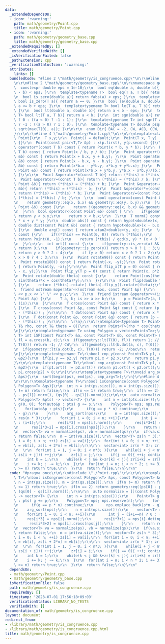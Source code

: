 ```yaml
---
data:
  _extendedDependsOn:
  - icon: ':warning:'
    path: math/geometry/Point.cpp
    title: math/geometry/Point.cpp
  - icon: ':warning:'
    path: math/geometry/geometry_base.cpp
    title: math/geometry/geometry_base.cpp
  _extendedRequiredBy: []
  _extendedVerifiedWith: []
  _isVerificationFailed: false
  _pathExtension: cpp
  _verificationStatusIcon: ':warning:'
  attributes:
    links: []
  bundledCode: "#line 2 \"math/geometry/is_congruence.cpp\"\n\r\n#line 2 \"math/geometry/Point.cpp\"\
    \n\r\n#line 2 \"math/geometry/geometry_base.cpp\"\n\r\nnamespace geometry{\r\n\
    \  constexpr double eps = 1e-10;\r\n  bool eq(double a, double b){ return fabs(a\
    \ - b) < eps; }\r\n  template<typename T>  bool eq(T a, T b){ return a == b; }\r\
    \n  bool is_zero(double a){ return fabs(a) < eps; }\r\n  template<typename T>\
    \ bool is_zero(T a){ return a == 0; }\r\n  bool le(double a, double b){ return\
    \ a <= b + eps; }\r\n  template<typename T> bool le(T a, T b){ return a <= b;\
    \ }\r\n  bool lt(double a, double b){ return a < b - eps; }\r\n  template<typename\
    \ T> bool lt(T a, T b){ return a < b; }\r\n  int sgn(double a){ return is_zero(a)\
    \ ? 0 : ((a < 0) ? -1 : 1); }\r\n  template<typename T> int sgn(T a){ return (a<0)\
    \ ? -1 : ((a > 0) ? 1 : 0); }\r\n  template<typename T> double psqrt(T a){ return\
    \ sqrt(max(T(0), a)); }\r\n\r\n  enum Dir{ BAC = -2, CW, ACB, CCW, ABC };\r\n\
    };\r\n\r\n#line 4 \"math/geometry/Point.cpp\"\n\r\n\r\ntemplate<class T> struct\
    \ Point{\r\n  T x,y;\r\n  Point() = default;\r\n  Point(T x, T y) : x(x), y(y)\
    \ {}\r\n  Point(const pair<T,T> &p) : x(p.first), y(p.second) {}\r\n\r\n  Point\
    \ operator*(const T b) const { return Point(x * b, y * b); }\r\n  Point operator/(const\
    \ T b) const { return Point(x / b, y / b); }\r\n  Point operator+(const Point\
    \ &b) const { return Point(x + b.x, y + b.y); }\r\n  Point operator-(const Point\
    \ &b) const { return Point(x - b.x, y - b.y); }\r\n  Point operator*(const Point\
    \ &b) const { return Point(x*b.x - y*b.y, x*b.y + y*b.x); }\r\n  Point operator/(const\
    \ Point &b) const { return Point(x*b.x + y*b.y, y*b.x - x*b.y)/(b.x*b.x + b.y*b.y);\
    \ }\r\n\r\n  Point &operator*=(const T b){ return (*this) = (*this) * b; }\r\n\
    \  Point &operator/=(const T b){ return (*this) = (*this) / b; }\r\n  Point &operator+=(const\
    \ Point &b){ return (*this) = (*this) + b; }\r\n  Point &operator-=(const Point\
    \ &b){ return (*this) = (*this) - b; }\r\n  Point &operator*=(const Point &b){\
    \ return (*this) = (*this) * b; }\r\n  Point &operator/=(const Point &b){ return\
    \ (*this) = (*this) / b; }\r\n  \r\n  bool operator==(const Point &b) const {\r\
    \n    return geometry::eq(x, b.x) && geometry::eq(y, b.y);\r\n  }\r\n  bool operator!=(const\
    \ Point &b) const {\r\n    return !(geometry::eq(x, b.x) && geometry::eq(y, b.y));\r\
    \n  }\r\n  bool operator<(const Point &b) const { \r\n    if(geometry::eq(x, b.x))\
    \ return y < b.y;\r\n    return x < b.x;\r\n  }\r\n  T norm() const { return x\
    \ * x + y * y; }\r\n  double abs() const { return hypot<double>(x, y); }\r\n \
    \ double dist(const Point &b) const { return hypot<double>(x - b.x, y - b.y);\
    \ }\r\n  double arg() const { return atan2<double>(y, x); }\r\n  \r\n  Point ArgVec()\
    \ const {\r\n    if((*this) == Point(0, 0)) return (*this);\r\n    if(geometry::is_zero(x))\
    \ return Point(0, -1);\r\n    return (*this) / gcd(x, y) * (x < 0 ? -1 : 1);\r\
    \n  }\r\n\r\n  int ort() const {\r\n    if(geometry::is_zero(x) && geometry::is_zero(y))\
    \ return 0;\r\n    if(geometry::is_zero(y)) return x > 0 ? 1 : 3;\r\n    if(geometry::is_zero(x))\
    \ return y > 0 ? 2 : 4;\r\n    if (y > 0) return x > 0 ? 1 : 2;\r\n    else return\
    \ x > 0 ? 4 : 3;\r\n  }\r\n  Point rotate90() const { return Point(-y, x);}\r\n\
    \  Point rotate180() const { return Point(-x, -y);}\r\n  Point rotate270() const\
    \ { return Point(y, -x);}\r\n\r\n  Point flip_x(T p = 0) const { return Point(p*2\
    \ - x, y);}\r\n  Point flip_y(T p = 0) const { return Point(x, p*2 - y);}\r\n\r\
    \n  Point rotate(double theta) const {\r\n    return Point(cos(theta)*x - sin(theta)*y,\
    \ sin(theta)*x + cos(theta)*y);\r\n  }\r\n\r\n  Point flip(double theta) const\
    \ {\r\n    return (*this).rotate(-theta).flip_y().rotate(theta);\r\n  }\r\n\r\n\
    \  friend ostream &operator<<(ostream &os, const Point &p) {\r\n    return os\
    \ << p.x << \" \" << p.y;\r\n  }\r\n  friend istream &operator>>(istream &is,\
    \ Point &p) {\r\n    T a, b; is >> a >> b;\r\n    p = Point<T>(a, b);\r\n    return\
    \ (is);\r\n  }\r\n\r\n  T cross(const Point &p) const { return x * p.y - y * p.x;\
    \ }\r\n  T cross(const Point &p, const Point &q) const { return (p - (*this)).cross(q\
    \ - (*this)) ; }\r\n\r\n  T dot(const Point &p) const { return x * p.x + y * p.y;\
    \ }\r\n  T dot(const Point &p, const Point &q) const { return (p - (*this)).dot(q\
    \ - (*this)) ; }\r\n\r\n  \r\n};\r\n\r\ntemplate<typename T> Point<T> Polar(const\
    \ T& rho, const T& theta = 0){\r\n  return Point<T>(rho * cos(theta), rho * sin(theta));\r\
    \n}\r\n\r\ntemplate<typename T> using Polygon = vector<Point<T>>;\r\n\r\ntemplate<class\
    \ T> int iSP(const Point<T> &a, const Point<T> &b, const Point<T> &c){\r\n  T\
    \ fl = a.cross(b, c);\r\n  if(geometry::lt(T(0), fl)) return 1; // CCW\r\n  if(geometry::lt(fl,\
    \ T(0))) return -1; // CW\r\n  if(geometry::lt(b.dot(a, c), T(0))) return 2; //abc\r\
    \n  if(geometry::lt(a.dot(b, c), T(0))) return -2; //bac\r\n  return 0; // acb\r\
    \n}\r\n\r\ntemplate<typename T>\r\nbool cmp_y(const Point<T>& p1, const Point<T>\
    \ &p2){\r\n  if(p1.y == p2.y) return p1.x < p2.x;\r\n  return p1.y < p2.y;\r\n\
    }\r\n\r\ntemplate<typename T>\r\nbool cmp_arg(const Point<T>& p1, const Point<T>\
    \ &p2){\r\n  if(p1.ort() != p2.ort()) return p1.ort() < p2.ort();\r\n  return\
    \ p1.cross(p2) > 0;\r\n}\r\n\r\ntemplate<typename T>\r\nvoid arg_sort(Polygon<T>\
    \ &ps){\r\n  sort(begin(ps), end(ps), cmp_arg<T>);\r\n}\r\n#line 4 \"math/geometry/is_congruence.cpp\"\
    \n\r\n\r\ntemplate<typename T>\r\nbool isCongruence(const Polygon<T> &ps, const\
    \ Polygon<T> &qs){\r\n  int n = int(ps.size()), m = int(qs.size());\r\n  if(n\
    \ != m) return false;\r\n  if(n <= 1) return true;\r\n  if(n == 2) return geometry::eq((ps[0]\
    \ - ps[1]).norm(), (qs[0] - qs[1]).norm());\r\n\r\n  auto normalize = [](const\
    \ Polygon<T> &pts) -> vector<T> {\r\n    int n = int(pts.size());\r\n    Point<T>\
    \ g(0, 0); for(auto&p : pts) g += p;\r\n    Polygon<T> nps; nps.reserve(n);\r\n\
    \    for(auto&p : pts){\r\n      if(g == p * n) continue;\r\n      nps.emplace_back(p*n\
    \ - g);\r\n    }\r\n    arg_sort(nps);\r\n    n = int(nps.size());\r\n    vector<T>\
    \ res(n * 3);\r\n    for(int i = 0; i < n; ++i){\r\n      int j = (i+1==n) ? 0\
    \ : (i+1);\r\n      res[i*3] = nps[i].norm();\r\n      res[i*3+1] = nps[i].dot(nps[j]);\r\
    \n      res[i*3+2] = nps[i].cross(nps[j]);\r\n    }\r\n    return res;\r\n  };\r\
    \n  vector<T> va = normalize(ps), vb = normalize(qs);\r\n  if(va.size() != vb.size())\
    \ return false;\r\n  n = int(va.size());\r\n  vector<T> zs(n * 3);\r\n  for(int\
    \ i = 0; i < n; ++i) zs[i] = va[i];\r\n  for(int i = 0; i < n; ++i) zs[i + n]\
    \ = vb[i], zs[i + 2*n] = vb[i];\r\n\r\n  vector<int> zr(n * 3); zr[0] = n*3;\r\
    \n  \r\n  for(int i = 1, j = 0; i < n*3; ){\r\n    while(i + j < n*3 && geometry::eq(zs[j],\
    \ zs[i + j])) ++j;\r\n    zr[i] = j;\r\n    if(j == 0){ ++i; continue; }\r\n\r\
    \n    int k = 1;\r\n    while(k < j && k+zr[k] < j){ zr[i+k] = zr[k]; ++k; }\r\
    \n    i += k; j -= k;\r\n  }\r\n  for(int i = n; i < n * 2; i += 3){\r\n    if(zr[i]\
    \ >= n) return true;\r\n  }\r\n  return false;\r\n}\r\n"
  code: "#pragma once\r\n\r\n#include \"./Point.cpp\"\r\n\r\n\r\ntemplate<typename\
    \ T>\r\nbool isCongruence(const Polygon<T> &ps, const Polygon<T> &qs){\r\n  int\
    \ n = int(ps.size()), m = int(qs.size());\r\n  if(n != m) return false;\r\n  if(n\
    \ <= 1) return true;\r\n  if(n == 2) return geometry::eq((ps[0] - ps[1]).norm(),\
    \ (qs[0] - qs[1]).norm());\r\n\r\n  auto normalize = [](const Polygon<T> &pts)\
    \ -> vector<T> {\r\n    int n = int(pts.size());\r\n    Point<T> g(0, 0); for(auto&p\
    \ : pts) g += p;\r\n    Polygon<T> nps; nps.reserve(n);\r\n    for(auto&p : pts){\r\
    \n      if(g == p * n) continue;\r\n      nps.emplace_back(p*n - g);\r\n    }\r\
    \n    arg_sort(nps);\r\n    n = int(nps.size());\r\n    vector<T> res(n * 3);\r\
    \n    for(int i = 0; i < n; ++i){\r\n      int j = (i+1==n) ? 0 : (i+1);\r\n \
    \     res[i*3] = nps[i].norm();\r\n      res[i*3+1] = nps[i].dot(nps[j]);\r\n\
    \      res[i*3+2] = nps[i].cross(nps[j]);\r\n    }\r\n    return res;\r\n  };\r\
    \n  vector<T> va = normalize(ps), vb = normalize(qs);\r\n  if(va.size() != vb.size())\
    \ return false;\r\n  n = int(va.size());\r\n  vector<T> zs(n * 3);\r\n  for(int\
    \ i = 0; i < n; ++i) zs[i] = va[i];\r\n  for(int i = 0; i < n; ++i) zs[i + n]\
    \ = vb[i], zs[i + 2*n] = vb[i];\r\n\r\n  vector<int> zr(n * 3); zr[0] = n*3;\r\
    \n  \r\n  for(int i = 1, j = 0; i < n*3; ){\r\n    while(i + j < n*3 && geometry::eq(zs[j],\
    \ zs[i + j])) ++j;\r\n    zr[i] = j;\r\n    if(j == 0){ ++i; continue; }\r\n\r\
    \n    int k = 1;\r\n    while(k < j && k+zr[k] < j){ zr[i+k] = zr[k]; ++k; }\r\
    \n    i += k; j -= k;\r\n  }\r\n  for(int i = n; i < n * 2; i += 3){\r\n    if(zr[i]\
    \ >= n) return true;\r\n  }\r\n  return false;\r\n}\r\n"
  dependsOn:
  - math/geometry/Point.cpp
  - math/geometry/geometry_base.cpp
  isVerificationFile: false
  path: math/geometry/is_congruence.cpp
  requiredBy: []
  timestamp: '2023-07-01 17:56:18+09:00'
  verificationStatus: LIBRARY_NO_TESTS
  verifiedWith: []
documentation_of: math/geometry/is_congruence.cpp
layout: document
redirect_from:
- /library/math/geometry/is_congruence.cpp
- /library/math/geometry/is_congruence.cpp.html
title: math/geometry/is_congruence.cpp
---
```

